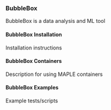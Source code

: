 ### BubbleBox
BubbleBox is a data analysis and ML tool

#### BubbleBox Installation
Installation instructions

#### BubbleBox Containers
Description for using MAPLE containers

#### BubbleBox Examples
Example tests/scripts
